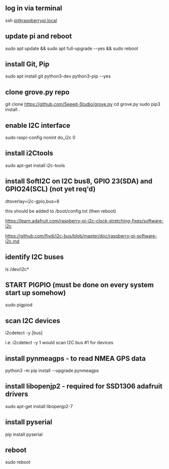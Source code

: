 ## log in via terminal
ssh pi@raspberrypi.local

## update pi and reboot
sudo apt update && sudo apt full-upgrade --yes && sudo reboot

## install  Git, Pip
sudo apt install git python3-dev python3-pip --yes

## clone grove.py repo
git clone https://github.com/Seeed-Studio/grove.py
cd grove.py
sudo pip3 install .

## enable I2C interface
sudo raspi-config nonint do_i2c 0

## install i2Ctools
sudo apt-get install i2c-tools

## install SoftI2C on I2C bus8, GPIO 23(SDA) and GPIO24(SCL) (not yet req'd)
dtoverlay=i2c-gpio,bus=8

this should be added to /boot/config.txt (then reboot)

<https://learn.adafruit.com/raspberry-pi-i2c-clock-stretching-fixes/software-i2c>

<https://github.com/fivdi/i2c-bus/blob/master/doc/raspberry-pi-software-i2c.md>

## identify I2C buses
ls /dev/i2c*

## START PIGPIO (must be done on every system start up somehow)
sudo pigpiod

## scan I2C devices
i2cdetect -y [bus]

i.e.
i2cdetect -y 1
would scan I2C bus #1 for devices

## install pynmeagps - to read NMEA GPS data
python3 -m pip install --upgrade pynmeagps

## install libopenjp2 - required for SSD1306 adafruit drivers
sudo apt-get install libopenjp2-7

## install pyserial
pip install pyserial

## reboot
sudo reboot